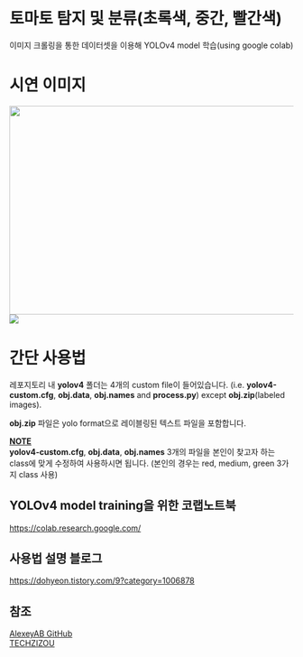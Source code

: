 # 토마토 탐지 및 분류(초록색, 중간, 빨간색)

이미지 크롤링을 통한 데이터셋을 이용해 YOLOv4 model 학습(using google colab)

# 시연 이미지
<img src="https://user-images.githubusercontent.com/113449410/231201778-87bd7c35-4032-4ce6-adf7-8ceacf1b61d5.png" width="700" height="370">
<img src="https://user-images.githubusercontent.com/113449410/231329557-e15c7164-6e22-4f77-8938-112d3a0372a4.gif">


# 간단 사용법
레포지토리 내 **yolov4** 폴더는 4개의 custom file이 들어있습니다.
(i.e. **yolov4-custom.cfg**, **obj.data**, **obj.names** and **process.py**) except **obj.zip**(labeled images). 

**obj.zip** 파일은 yolo format으로 레이블링된 텍스트 파일을 포함합니다. 
 
**<ins>NOTE</ins>**<br/>
**yolov4-custom.cfg**, **obj.data**, **obj.names** 3개의 파일을 본인이 찾고자 하는 class에 맞게 수정하여 사용하시면 됩니다.
(본인의 경우는 red, medium, green 3가지 class 사용)



## YOLOv4 model training을 위한 코랩노트북

https://colab.research.google.com/

## 사용법 설명 블로그

https://dohyeon.tistory.com/9?category=1006878

## 참조

[AlexeyAB GitHub](https://github.com/AlexeyAB/darknet/)<br/>
[TECHZIZOU](https://techzizou.com/train-a-custom-yolov4-detector-using-google-colab-tutorial-for-beginners/)
